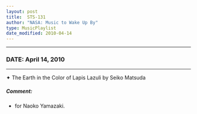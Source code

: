 ```yaml
---
layout: post
title:  STS-131
author: "NASA: Music to Wake Up By"
type: MusicPlaylist
date_modified: 2010-04-14
---
```


----
### DATE: April 14, 2010
----
✦ The Earth in the Color of Lapis Lazuli by Seiko Matsuda

##### Comment:
* for Naoko Yamazaki.

